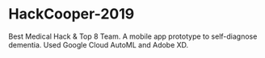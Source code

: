 # HackCooper-2019
Best Medical Hack &amp; Top 8 Team. A mobile app prototype to self-diagnose dementia. Used Google Cloud AutoML and Adobe XD.
